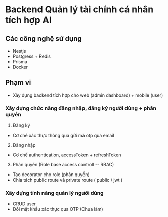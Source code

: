 # Backend Quản lý tài chính cá nhân tích hợp AI

## Các công nghệ sử dụng

- Nestjs
- Postgress + Redis
- Prisma
- Docker

## Phạm vi

- Xây dựng backend tích hợp cho web (admin dashboard) + mobile (user)

### Xây dựng chức năng đăng nhập, đăng ký người dùng + phân quyền

1. Đăng ký

- Cơ chế xác thực thông qua gửi mã otp qua email

2. Đăng nhập

- Cơ chế authentication, accessToken + refreshToken

3. Phân quyền (Role base access controll -- RBAC)

- Tạo decorator cho role (phân quyền)
- Chia tách public route và private route ( public / jwt )

### Xây dựng tính năng quản lý người dùng

- CRUD user
- Đổi mật khẩu xác thực qua OTP (Chưa làm)
